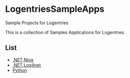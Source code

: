 # LogentriesSampleApps
Sample Projects for Logentries

This is a collection of Samples Applications for Logentries.


List
----
* [.NET Nlog](https://github.com/StephenHynes7/LogentriesSampleApps/tree/master/LogentriesNlogSampleApp)
* [.NET Log4net](https://github.com/StephenHynes7/LogentriesSampleApps/tree/master/LogentriesLog4NetSampleApp)
* [Python](https://github.com/StephenHynes7/LogentriesSampleApps/tree/master/LogentriesPythonSampleApp)
